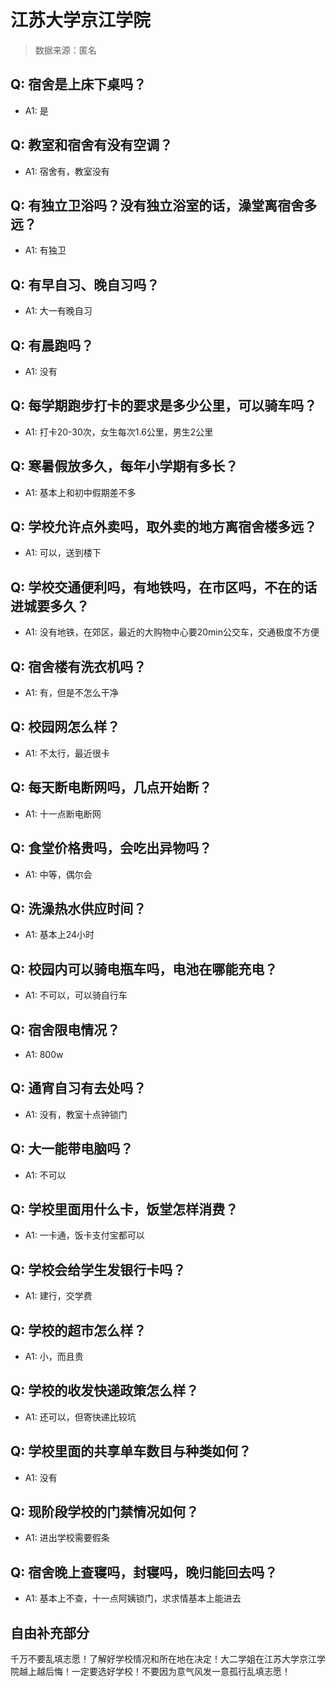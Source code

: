# 江苏大学京江学院

> 数据来源：匿名

## Q: 宿舍是上床下桌吗？

- A1: 是

## Q: 教室和宿舍有没有空调？

- A1: 宿舍有，教室没有

## Q: 有独立卫浴吗？没有独立浴室的话，澡堂离宿舍多远？

- A1: 有独卫

## Q: 有早自习、晚自习吗？

- A1: 大一有晚自习

## Q: 有晨跑吗？

- A1: 没有

## Q: 每学期跑步打卡的要求是多少公里，可以骑车吗？

- A1: 打卡20-30次，女生每次1.6公里，男生2公里

## Q: 寒暑假放多久，每年小学期有多长？

- A1: 基本上和初中假期差不多

## Q: 学校允许点外卖吗，取外卖的地方离宿舍楼多远？

- A1: 可以，送到楼下

## Q: 学校交通便利吗，有地铁吗，在市区吗，不在的话进城要多久？

- A1: 没有地铁，在郊区，最近的大购物中心要20min公交车，交通极度不方便

## Q: 宿舍楼有洗衣机吗？

- A1: 有，但是不怎么干净

## Q: 校园网怎么样？

- A1: 不太行，最近很卡

## Q: 每天断电断网吗，几点开始断？

- A1: 十一点断电断网

## Q: 食堂价格贵吗，会吃出异物吗？

- A1: 中等，偶尔会

## Q: 洗澡热水供应时间？

- A1: 基本上24小时

## Q: 校园内可以骑电瓶车吗，电池在哪能充电？

- A1: 不可以，可以骑自行车

## Q: 宿舍限电情况？

- A1: 800w

## Q: 通宵自习有去处吗？

- A1: 没有，教室十点钟锁门

## Q: 大一能带电脑吗？

- A1: 不可以

## Q: 学校里面用什么卡，饭堂怎样消费？

- A1: 一卡通，饭卡支付宝都可以

## Q: 学校会给学生发银行卡吗？

- A1: 建行，交学费

## Q: 学校的超市怎么样？

- A1: 小，而且贵

## Q: 学校的收发快递政策怎么样？

- A1: 还可以，但寄快递比较坑

## Q: 学校里面的共享单车数目与种类如何？

- A1: 没有

## Q: 现阶段学校的门禁情况如何？

- A1: 进出学校需要假条

## Q: 宿舍晚上查寝吗，封寝吗，晚归能回去吗？

- A1: 基本上不查，十一点阿姨锁门，求求情基本上能进去

## 自由补充部分

千万不要乱填志愿！了解好学校情况和所在地在决定！大二学姐在江苏大学京江学院越上越后悔！一定要选好学校！不要因为意气风发一意孤行乱填志愿！